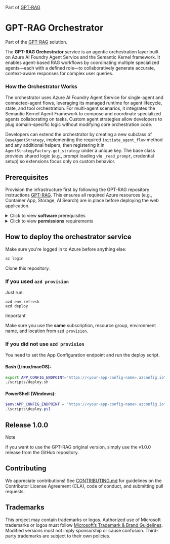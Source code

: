 Part of [GPT‑RAG](https://aka.ms/gpt-rag)

<!-- 
page_type: sample
languages:
- azdeveloper
- powershell
- bicep
products:
- azure
- azure-ai-foundry
- azure-openai
- azure-ai-search
urlFragment: GPT-RAG
name: Multi-repo ChatGPT and Enterprise data with Azure OpenAI and AI Search
description: GPT-RAG core is a Retrieval-Augmented Generation pattern running in Azure, using Azure AI Search for retrieval and Azure OpenAI large language models to power ChatGPT-style and Q&A experiences.
-->
# GPT-RAG Orchestrator

Part of the [GPT-RAG](https://github.com/Azure/gpt-rag) solution.

The **GPT-RAG Orchestrator** service is an agentic orchestration layer built on Azure AI Foundry Agent Service and the Semantic Kernel framework. It enables agent-based RAG workflows by coordinating multiple specialized agents—each with a defined role—to collaboratively generate accurate, context-aware responses for complex user queries.


### How the Orchestrator Works

The orchestrator uses Azure AI Foundry Agent Service for single-agent and connected-agent flows, leveraging its managed runtime for agent lifecycle, state, and tool orchestration. For multi-agent scenarios, it integrates the Semantic Kernel Agent Framework to compose and coordinate specialized agents collaborating on tasks. Custom agent strategies allow developers to plug domain-specific logic without modifying core orchestration code.

Developers can extend the orchestrator by creating a new subclass of `BaseAgentStrategy`, implementing the required `initiate_agent_flow` method and any additional helpers, then registering it in `AgentStrategyFactory.get_strategy` under a unique key. The base class provides shared logic (e.g., prompt loading via `_read_prompt`, credential setup) so extensions focus only on custom behavior. 

## Prerequisites

Provision the infrastructure first by following the GPT-RAG repository instructions [GPT-RAG](https://github.com/azure/gpt-rag/tree/feature/vnext-architecture). This ensures all required Azure resources (e.g., Container App, Storage, AI Search) are in place before deploying the web application.

<details markdown="block">
<summary>Click to view <strong>software</strong> prerequisites</summary>
<br>
The machine used to customize and or deploy the service should have:

* Azure CLI: [Install Azure CLI](https://learn.microsoft.com/cli/azure/install-azure-cli)
* Azure Developer CLI (optional, if using azd): [Install azd](https://learn.microsoft.com/en-us/azure/developer/azure-developer-cli/install-azd)
* Git: [Download Git](https://git-scm.com/downloads)
* Python 3.12: [Download Python 3.12](https://www.python.org/downloads/release/python-3120/)
* Docker CLI: [Install Docker](https://docs.docker.com/get-docker/)
* VS Code (recommended): [Download VS Code](https://code.visualstudio.com/download)
</details>


<details markdown="block">
<summary>Click to view <strong>permissions</strong> requirements</summary>
<br>
To customize the service, your user should have the following roles:

| Resource                | Role                                | Description                                 |
| :---------------------- | :---------------------------------- | :------------------------------------------ |
| App Configuration Store | App Configuration Data Owner        | Full control over configuration settings    |
| Container Registry      | AcrPush                             | Push and pull container images              |
| Key Vault               | Key Vault Contributor               | Manage Key Vault Secrets                    |
| AI Search Service       | Search Service Contributor          | Create or update search service components  |
| AI Search Service       | Search Index Data Contributor       | Read and write index data                   |
| Storage Account         | Storage Blob Data Contributor       | Read and write blob data                    |
| AI Foundry Project      | Azure AI Project User               | Access and work with the AI Foundry project |
| Cosmos DB               | Cosmos DB Built-in Data Contributor | Read and write documents in Cosmos DB       |

To deploy the service, assign these roles to your user or service principal:

| Resource                                   | Role                             | Description           |
| :----------------------------------------- | :------------------------------- | :-------------------- |
| App Configuration Store                    | App Configuration Data Reader    | Read config           |
| Container Registry                         | AcrPush                          | Push images           |
| Azure Container App                        | Azure Container Apps Contributor | Manage Container Apps |

Ensure the deployment identity has these roles at the correct scope (subscription or resource group).

</details>

## How to deploy the orchestrator service

Make sure you're logged in to Azure before anything else:

```bash
az login
```

Clone this repository.

### If you used `azd provision`

Just run:

```shell
azd env refresh
azd deploy 
```

> [!IMPORTANT]
> Make sure you use the **same** subscription, resource group, environment name, and location from `azd provision`.

### If you did **not** use `azd provision`

You need to set the App Configuration endpoint and run the deploy script.

#### Bash (Linux/macOS):

```bash
export APP_CONFIG_ENDPOINT="https://<your-app-config-name>.azconfig.io"
./scripts/deploy.sh
```

#### PowerShell (Windows):

```powershell
$env:APP_CONFIG_ENDPOINT = "https://<your-app-config-name>.azconfig.io"
.\scripts\deploy.ps1
```

## Release 1.0.0

> [!NOTE]
> If you want to use the GPT-RAG original version, simply use the v1.0.0 release from the GitHub repository.

## Contributing

We appreciate contributions! See [CONTRIBUTING.md](./CONTRIBUTING.md) for guidelines on the Contributor License Agreement (CLA), code of conduct, and submitting pull requests.

## Trademarks

This project may contain trademarks or logos. Authorized use of Microsoft trademarks or logos must follow [Microsoft’s Trademark & Brand Guidelines](https://www.microsoft.com/en-us/legal/intellectualproperty/trademarks/usage/general). Modified versions must not imply sponsorship or cause confusion. Third-party trademarks are subject to their own policies.
